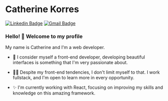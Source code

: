 
# Catherine Korres 

[![Linkedin Badge](https://img.shields.io/badge/-catherinekorres-blue?style=flat-square&logo=Linkedin&logoColor=white&link=https://www.linkedin.com/in/catherinekorres/)](https://www.linkedin.com/in/catherinekorres/) [![Gmail Badge](https://img.shields.io/badge/-catherine@catherinekorres.dev-c14438?style=flat-square&logo=Gmail&logoColor=white&link=mailto:catherine@catherinekorres.dev)](mailto:catherine@catherinekorres.dev)

### Hello! 👋 Welcome to my profile

My name is Catherine and I'm a web developer.

- :sparkling_heart: I consider myself a front-end developer, developing beautiful interfaces is something that I'm very passionate about.

 - :woman_technologist: Despite my front-end tendencies, I don't limit myself to that. I work fullstack, and I'm open to learn more in every opportunity. 
 
 - ✨ I'm currently working with React, focusing on improving my skills and knowledge on this amazing framework.
